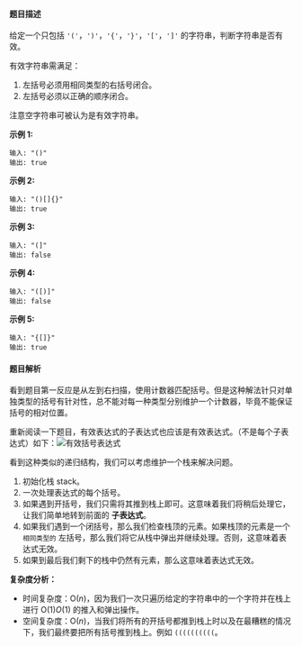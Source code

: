 #### 题目描述

给定一个只包括 `'('`，`')'`，`'{'`，`'}'`，`'['`，`']'` 的字符串，判断字符串是否有效。

有效字符串需满足：

1. 左括号必须用相同类型的右括号闭合。
2. 左括号必须以正确的顺序闭合。

注意空字符串可被认为是有效字符串。

**示例 1:**

```
输入: "()"
输出: true
```

**示例 2:**

```
输入: "()[]{}"
输出: true
```

**示例 3:**

```
输入: "(]"
输出: false
```

**示例 4:**

```
输入: "([)]"
输出: false
```

**示例 5:**

```
输入: "{[]}"
输出: true
```



#### 题目解析

看到题目第一反应是从左到右扫描，使用计数器匹配括号。但是这种解法针只对单独类型的括号有针对性，总不能对每一种类型分别维护一个计数器，毕竟不能保证括号的相对位置。

重新阅读一下题目，有效表达式的子表达式也应该是有效表达式。（不是每个子表达式）如下：![有效括号表达式]()

看到这种类似的递归结构，我们可以考虑维护一个栈来解决问题。

1. 初始化栈 stack。
2. 一次处理表达式的每个括号。
3. 如果遇到开括号，我们只需将其推到栈上即可。这意味着我们将稍后处理它，让我们简单地转到前面的 **子表达式**。
4. 如果我们遇到一个闭括号，那么我们检查栈顶的元素。如果栈顶的元素是一个 `相同类型的` 左括号，那么我们将它从栈中弹出并继续处理。否则，这意味着表达式无效。
5. 如果到最后我们剩下的栈中仍然有元素，那么这意味着表达式无效。

**复杂度分析：**

- 时间复杂度：O($n$)，因为我们一次只遍历给定的字符串中的一个字符并在栈上进行 O(1)*O*(1) 的推入和弹出操作。
- 空间复杂度：O($n$)，当我们将所有的开括号都推到栈上时以及在最糟糕的情况下，我们最终要把所有括号推到栈上。例如 `((((((((((`。